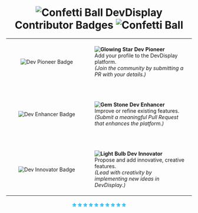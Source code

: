 <div align="center">
<h1><img src="https://raw.githubusercontent.com/Tarikul-Islam-Anik/Telegram-Animated-Emojis/main/Activity/Confetti%20Ball.webp" alt="Confetti Ball" width="25" height="25" /> DevDisplay Contributor Badges <img src="https://raw.githubusercontent.com/Tarikul-Islam-Anik/Telegram-Animated-Emojis/main/Activity/Confetti%20Ball.webp" alt="Confetti Ball" width="25" height="25" /></h1>

<table align="center">
  <tr>
    <td align="center" width="180" style="padding: 20px;">
      <img src="/public/assets/DevBadges/DevPioneerpng.gif" alt="Dev Pioneer Badge" width="150" />
    </td>
    <td align="left" style="padding: 20px;">
      <strong>
        <img src="https://raw.githubusercontent.com/Tarikul-Islam-Anik/Animated-Fluent-Emojis/master/Emojis/Travel%20and%20places/Glowing%20Star.png" alt="Glowing Star" width="25" />
        Dev Pioneer
      </strong><br>
      Add your profile to the DevDisplay platform.<br>
      <em>(Join the community by submitting a PR with your details.)</em>
    </td>
  </tr>

  <tr><td colspan="2" height="20"></td></tr> <!-- Spacer -->

  <tr>
    <td align="center" width="180" style="padding: 20px;">
      <img src="/public/assets/DevBadges/DevEnhancerpng.gif" alt="Dev Enhancer Badge" width="150" />
    </td>
    <td align="left" style="padding: 20px;">
      <strong>
        <img src="https://raw.githubusercontent.com/Tarikul-Islam-Anik/Telegram-Animated-Emojis/main/Objects/Gem%20Stone.webp" alt="Gem Stone" width="25" />
        Dev Enhancer
      </strong><br>
      Improve or refine existing features.<br>
      <em>(Submit a meaningful Pull Request that enhances the platform.)</em>
    </td>
  </tr>

  <tr><td colspan="2" height="20"></td></tr> <!-- Spacer -->

  <tr>
    <td align="center" width="180" style="padding: 20px;">
      <img src="/public/assets/DevBadges/DevInnovatorpng.gif" alt="Dev Innovator Badge" width="150" />
    </td>
    <td align="left" style="padding: 20px;">
      <strong>
        <img src="https://raw.githubusercontent.com/Tarikul-Islam-Anik/Telegram-Animated-Emojis/main/Objects/Light%20Bulb.webp" alt="Light Bulb" width="25" />
        Dev Innovator
      </strong><br>
      Propose and add innovative, creative features.<br>
      <em>(Lead with creativity by implementing new ideas in DevDisplay.)</em>
    </td>
  </tr>
</table>


<div align="center"><img align="center" src="/public/star.png" width="150px" /></div>
